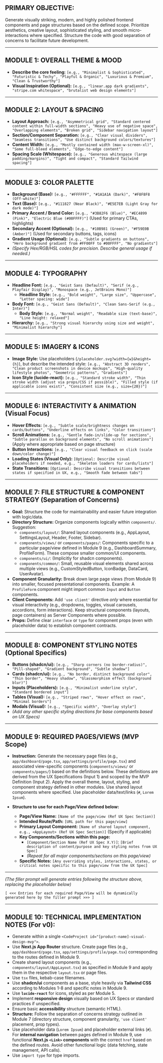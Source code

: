 ## PRIMARY OBJECTIVE:
Generate visually striking, modern, and highly polished frontend components and page structures based on the defined scope. Prioritize aesthetics, creative layout, sophisticated styling, and smooth micro-interactions where specified. Structure the code with good separation of concerns to facilitate future development.

---

## MODULE 1: OVERALL THEME & MOOD
*   **Describe the core feeling:** `[e.g., "Minimalist & Sophisticated", "Futuristic & Techy", "Playful & Organic", "Luxurious & Premium", "Clean & Trustworthy"]`
*   **Visual Inspiration (Optional):** `[e.g., "linear.app dark gradients", "stripe.com whitespace", "brutalist web design elements"]`

---

## MODULE 2: LAYOUT & SPACING
*   **Layout Approach:** `[e.g., "Asymmetrical grid", "Standard centered content within full-width sections", "Heavy use of negative space", "Overlapping elements", "Broken grid", "Sidebar navigation layout"]`
*   **Section/Component Separation:** `[e.g., "Clear visual dividers", "Seamless transitions", "Use distinct background colors/textures"]`
*   **Content Width:** `[e.g., "Mostly contained width (max-w-screen-xl)", "Some full-bleed elements", "Edge-to-edge content"]`
*   **Spacing Scale (Whitespace):** `[e.g., "Generous whitespace (large padding/margins)", "Tight and compact", "Standard Tailwind spacing"]`

---

## MODULE 3: COLOR PALETTE
*   **Background (Base):** `[e.g., "#FFFFFF", "#1A1A1A (Dark)", "#F8F8F8 (Off-white)"]`
*   **Text (Base):** `[e.g., "#111827 (Near Black)", "#E5E7EB (Light Gray for dark mode)"]`
*   **Primary Accent / Brand Color:** `[e.g., "#3B82F6 (Blue)", "#EC4899 (Pink)", "Electric Blue (#00FFFF)"]` (Used for primary CTAs, highlights)
*   **Secondary Accent (Optional):** `[e.g., "#10B981 (Green)", "#F59E0B (Amber)"]` (Used for secondary buttons, tags, icons)
*   **Gradient Usage (Optional):** `[e.g., "Subtle gradients on buttons", "Hero background gradient from #FF00FF to #00FFFF", "No gradients"]`
*   *(Specify Hex/RGB/HSL codes for precision. Describe general usage if needed.)*

---

## MODULE 4: TYPOGRAPHY
*   **Headline Font:** `[e.g., "Geist Sans (Default)", "Serif (e.g., Playfair Display)", "Monospace (e.g., JetBrains Mono)"]`
    *   **Headline Style:** `[e.g., "Bold weight", "Large size", "Uppercase", "Letter spacing: wide"]`
*   **Body Font:** `[e.g., "Geist Sans (Default)", "Clean Sans-Serif (e.g., Inter)"]`
    *   **Body Style:** `[e.g., "Normal weight", "Readable size (text-base)", "Line height: relaxed"]`
*   **Hierarchy:** `[e.g., "Strong visual hierarchy using size and weight", "Minimalist hierarchy"]`

---

## MODULE 5: IMAGERY & ICONS
*   **Image Style:** Use placeholders (`/placeholder.svg?width={w}&height={h}`), but describe the intended style: `[e.g., "Abstract 3D renders", "Clean product screenshots in device mockups", "High-quality lifestyle photos", "Geometric patterns", "Gradients"]`
*   **Icon Style (lucide-react):** `[e.g., "Standard stroke width", "Thin stroke width (adjust via props/CSS if possible)", "Filled style (if applicable icons exist)", "Consistent size (e.g., size={20})"]`

---

## MODULE 6: INTERACTIVITY & ANIMATION (Visual Focus)
*   **Hover Effects:** `[e.g., "Subtle scale/brightness changes on cards/buttons", "Underline effects on links", "Color transitions"]`
*   **Scroll Animations:** `[e.g., "Gentle fade-in/slide-up for sections", "Subtle parallax on background elements", "No scroll animations"]` (Apply where appropriate based on page structure)
*   **Button Interactions:** `[e.g., "Clear visual feedback on click (scale down/color change)"]`
*   **Loading States (Visual Only):** `[Optional: Describe visual placeholders if needed, e.g., "Skeleton loaders for cards/lists"]`
*   **State Transitions:** `[Optional: Describe visual transitions between states if specified in UX, e.g., "Smooth fade between tabs"]`

---

## MODULE 7: FILE STRUCTURE & COMPONENT STRATEGY (Separation of Concerns)
*   **Goal:** Structure the code for maintainability and easier future integration with logic/data.
*   **Directory Structure:** Organize components logically within `components/`. Suggestion:
    *   `components/layout/`: Shared layout components (e.g., AppLayout, SettingsLayout, Header, Footer, Sidebar).
    *   `components/views/` or `components/pages/`: Components specific to a particular page/view defined in Module 9 (e.g., DashboardSummary, ProfileForm). These compose smaller common/UI components.
    *   `components/ui/`: (Implicitly for shadcn components).
    *   `components/common/`: Small, reusable visual elements shared across multiple views (e.g., CustomStyledButton, IconBadge, DataCard, UserAvatar).
*   **Component Granularity:** Break down large page views (from Module 9) into smaller, focused presentational components. Example: A `ProfileForm` component might import common `Input` and `Button` components.
*   **Client Components:** Add `'use client'` directive *only* where essential for visual interactivity (e.g., dropdowns, toggles, visual carousels, accordions, form interactions). Keep structural components (layouts, page containers) as Server Components where possible.
*   **Props:** Define clear `interface` or `type` for component props (even with placeholder data) to establish component contracts.

---

## MODULE 8: COMPONENT STYLING NOTES (Optional Specifics)
*   **Buttons (shadcn/ui):** `[e.g., "Sharp corners (no border-radius)", "Pill-shaped", "Gradient background", "Subtle shadow"]`
*   **Cards (shadcn/ui):** `[e.g., "No border, distinct background color", "Thin border", "Heavy shadow", "Glassmorphism effect (background blur)"]`
*   **Inputs (Placeholders):** `[e.g., "Minimalist underline style", "Standard bordered input"]`
*   **Tables (Visual):** `[e.g., "Striped rows", "Hover effect on rows", "Minimal borders"]`
*   **Modals (Visual):** `[e.g., "Specific width", "Overlay style"]`
*   *(Add any other specific styling directions for base components based on UX Specs)*

---

## MODULE 9: REQUIRED PAGES/VIEWS (MVP Scope)
*   **Instruction:** Generate the necessary page files (e.g., `app/dashboard/page.tsx`, `app/settings/profile/page.tsx`) and associated view-specific components (`components/views/` or `components/pages/`) based on the definitions below. These definitions are derived from the UX Specifications (Input 1) and scoped by the MVP Definition (Input 2). Apply the overall theme, layout, styling, and component strategy defined in other modules. Use shared layout components where specified. Use placeholder data/text/links (`#`, `Lorem Ipsum`).

*   **Structure to use for each Page/View defined below:**
    *   **Page/View Name:** `[Name of the page/view (Ref UX Spec Section)]`
    *   **Intended Route/Path:** `[URL path for this page/view]`
    *   **Primary Layout Component:** `[Name of shared layout component, e.g., <AppLayout> (Ref UX Spec Section)]` (Specify if applicable)
    *   **Key Components/Sections within this page:**
        *   `[Component/Section Name (Ref UX Spec X.Y)]`: `[Brief description of content/purpose and key styling notes from UX Spec]`
        *   *(Repeat for all major components/sections on this page/view)*
    *   **Specific Notes:** `[Any overriding styles, interactions, states, or critical notes specific to this page/view from the UX Spec]`

---
*(The filler prompt will generate entries following the structure above, replacing the placeholder below)*

`[ <<< Entries for each required Page/View will be dynamically generated here by the filler prompt >>> ]`

---

## MODULE 10: TECHNICAL IMPLEMENTATION NOTES (For v0):
*   Generate within a single `<CodeProject id="[product-name]-visual-design-mvp">`.
*   Use **Next.js App Router** structure. Create page files (e.g., `app/dashboard/page.tsx`, `app/settings/profile/page.tsx`) corresponding to the routes defined in Module 9.
*   Create shared layout components (e.g., `components/layout/AppLayout.tsx`) as specified in Module 9 and apply them in the respective `layout.tsx` or page files.
*   Use `tsx` files, kebab-case filenames.
*   Use **shadcn/ui** components as a base, style heavily via **Tailwind CSS** according to Modules 1-8 and specific notes in Module 9.
*   Use **`lucide-react`** for icons, styled as per Module 5.
*   Implement **responsive design** visually based on UX Specs or standard practices if unspecified.
*   Ensure basic **accessibility** structure (semantic HTML).
*   **Structure:** Follow the separation of concerns strategy outlined in Module 7 (directory structure, component granularity, `'use client'` placement, prop types).
*   Use placeholder data (`Lorem Ipsum`) and placeholder external links (`#`). For **internal navigation** between pages defined in Module 9, use functional **Next.js `<Link>` components** with the correct `href` based on the defined routes. Avoid other functional logic (data fetching, state management, API calls).
*   Use `import type` for type imports.

